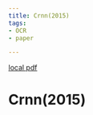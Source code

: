 ```yaml
---
title: Crnn(2015)
tags:
- OCR
- paper

---
```


[local pdf](../../../pdfs/2015-crnn.pdf)

# Crnn(2015)
